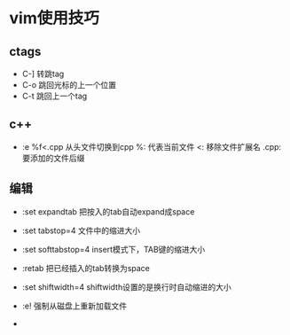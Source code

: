 # vim使用技巧

## ctags

* C-] 转跳tag
* C-o 跳回光标的上一个位置
* C-t 跳回上一个tag
	
## c++

* :e %f<.cpp 从头文件切换到cpp %: 代表当前文件 <: 移除文件扩展名 .cpp:要添加的文件后缀


## 编辑

* :set expandtab	把按入的tab自动expand成space
* :set tabstop=4	文件中的缩进大小
* :set softtabstop=4 	insert模式下，TAB键的缩进大小
* :retab		把已经插入的tab转换为space
* :set shiftwidth=4	shiftwidth设置的是换行时自动缩进的大小

* :e!			强制从磁盘上重新加载文件
*

